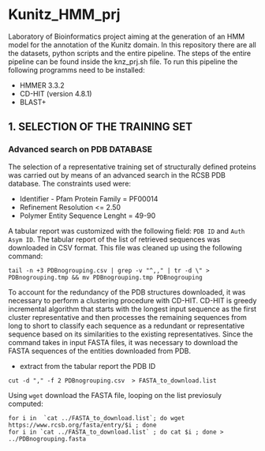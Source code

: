 # Kunitz_HMM_prj
Laboratory of Bioinformatics project aiming at the generation of an HMM model for the annotation of the Kunitz domain. 
In this repository there are all the datasets, python scripts and the entire pipeline. The steps of the entire pipeline can be found inside the knz_prj.sh file.
To run this pipeline the following programms need to be installed:
- HMMER  3.3.2
- CD-HIT (version 4.8.1)
- BLAST+

## 1. SELECTION OF THE TRAINING SET
### Advanced search on PDB DATABASE
The selection of a representative training set of structurally defined proteins was carried out by means of an advanced search in the RCSB PDB database. The constraints used were: 
+ Identifier - Pfam Protein Family = PF00014
+ Refinement Resolution <= 2.50
+ Polymer Entity Sequence Lenght =  49-90 

A tabular report was customized with the following field: ```PDB ID``` and ```Auth Asym ID```.
The tabular report of the list of retrieved sequences was downloaded in CSV format. This file was cleaned up using the following command:
```
tail -n +3 PDBnogrouping.csv | grep -v "^,," | tr -d \" > PDBnogrouping.tmp && mv PDBnogrouping.tmp PDBnogrouping
```
To account for the redundancy of the PDB structures downloaded, it was necessary to perform a clustering procedure with CD-HIT. CD-HIT is  greedy incremental algorithm that starts with the longest input sequence as the first cluster representative and then processes the remaining sequences from long to short to classify each sequence as a redundant or representative sequence based on its similarities to the existing representatives. 
Since the command takes in input FASTA files, it was necessary to download the FASTA sequences of the entities downloaded from PDB.
- extract from the tabular report the PDB ID
```
cut -d "," -f 2 PDBnogrouping.csv  > FASTA_to_download.list
```
Using ```wget``` download the FASTA file, looping on the list previosuly computed:
 ```
for i in  `cat ../FASTA_to_download.list`; do wget https://www.rcsb.org/fasta/entry/$i ; done 
for i in `cat ../FASTA_to_download.list` ; do cat $i ; done > ../PDBnogrouping.fasta  
```

